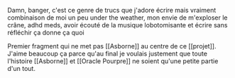 Damn, banger, c'est ce genre de trucs que j'adore écrire
mais vraiment combinaison de moi un peu under the weather, mon envie de m'exploser le crâne, adhd meds, avoir écouté de la musique lobotomisante et écrire sans réfléchir ça donne ça quoi 

Premier fragment qui ne met pas [[Asborne]] au centre de ce [[projet]]. J'aime beaucoup ça parce qu'au final je voulais justement que toute l'histoire [[Asborne]] et [[Oracle Pourpre]] ne soient qu'une petite partie d'un tout.